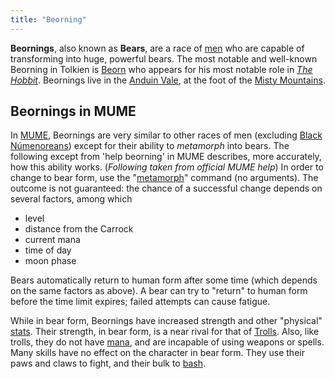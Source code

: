 ```yaml
---
title: "Beorning"
---
```


**Beornings**, also known as **Bears**, are a race of
[men](man "wikilink") who are capable of transforming into huge,
powerful bears. The most notable and well-known Beorning in Tolkien is
[Beorn](Beorn "wikilink") who appears for his most notable role in *[The
Hobbit](w:The_Hobbit "wikilink")*. Beornings live in the [Anduin
Vale](Anduin_Vale "wikilink"), at the foot of the [Misty
Mountains](Misty_Mountains "wikilink").

## Beornings in MUME

In [MUME](MUME "wikilink"), Beornings are very similar to other races of
men (excluding [Black Númenoreans](Black_Númenorean "wikilink")) except
for their ability to *metamorph* into bears. The following except from
'help beorning' in MUME describes, more accurately, how this ability
works.
(*Following taken from official MUME help*)
In order to change to bear form, use the
"[metamorph](metamorph "wikilink")" command (no arguments). The outcome
is not guaranteed: the chance of a successful change depends on several
factors, among which

- level
- distance from the Carrock
- current mana
- time of day
- moon phase

Bears automatically return to human form after some time (which depends
on the same factors as above). A bear can try to "return" to human form
before the time limit expires; failed attempts can cause fatigue.

While in bear form, Beornings have increased strength and other
"physical" [stats](stat "wikilink"). Their strength, in bear form, is a
near rival for that of [Trolls](Troll "wikilink"). Also, like trolls,
they do not have [mana](mana "wikilink"), and are incapable of using
weapons or spells. Many skills have no effect on the character in bear
form. They use their paws and claws to fight, and their bulk to
[bash](bash "wikilink").